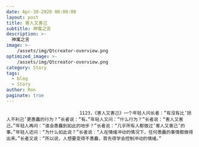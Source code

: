 ```yaml
---
date: Apr-30-2020 00:00:00
layout: post
title: 害人又害己
subtitle: 神寓之言
description: >-
  神寓之言
image: >-
    /assets/img/Qtcreator-overview.png
optimized_image: >-
    /assets/img/Qtcreator-overview.png
category: Story
tags:
  - blog
  - Story
author: Ron
paginate: true
---
```


							　　1123，《害人又害己》一个年轻人问长者：“有没有比‘损人不利己’更愚蠢的行为？”长者说：“有。”年轻人又问：“什么行为？”长者说：“害人又害己。”年轻人再问：“谁会愚蠢到如此的地步？”长者说：“几乎所有人都做过‘害人又害己’的事。”年轻人还问：“为什么如此说？”长者说：“人在情绪冲动的情况下，任何愚蠢的事情都做得出来。”长者又说：“所以说，人想要变得不愚蠢，首先得学会控制冲动的情绪。”
							
							
						